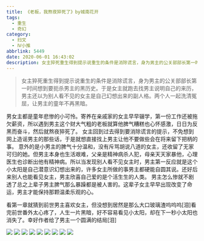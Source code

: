 ```yaml
---
title: 《老板，我熬夜猝死了》by城南花开
tags:
  - 重生
  - 奇幻
category:
  - 扫文
  - Ⅳ小推
abbrlink: 5449
date: 2020-06-01 16:43:02
description: 女主猝死重生得到提示说重生的条件是消除谎言，身为男主的公关部部长第一时间想到要扼杀男主的黑历史。于是女主就跑去找男主说明自己的来历，男主还以为别人看不见的女主是自己幻想出来的副人格。两个人一起洗清冤屈，让男主的童年不再黑暗。
---
```

<meta name="referrer" content="no-referrer" />

> 女主猝死重生得到提示说重生的条件是消除谎言，身为男主的公关部部长第一时间想到要扼杀男主的黑历史。于是女主就跑去找男主说明自己的来历，男主还以为别人看不见的女主是自己幻想出来的副人格。两个人一起洗清冤屈，让男主的童年不再黑暗。

<!-- more -->

男女主都是童年悲惨的小可怜。寄养在亲戚家的女主早早辍学，第一份工作还被拖欠薪资，所以遇到男主这个财大气粗的老板就算他脾气糟糕也心怀感激，日日为反黑而奋斗，然后就熬夜猝死了。
女主回到过去得到要消除谎言的提示，不免想到网上造谣男主的那些话，于是就想直接找上男主让他不要做些会在将来留下把柄的事。
意外的是小男主的脾气十分温和，没有斥骂胡说八道的女主，还收留了无家可归的她。但男主本身也生活艰难，父亲是精神病杀人犯，母亲天天家暴他，心理医生也诊断出他有精神病。所以当发现别人看不见女主时，男主第一反应就是这个小太阳是自己潜意识幻想出来的，许多女主所做的事男主都硬能自圆其说。还好后来别人也能看见女主，男主欣喜自己爱的是个活生生的人类。
男主怎么惨就不剧透了总之上辈子男主脾气那么暴躁都是被人害的。这辈子女主早早出现改变了命运，男主才能保持那颗温柔乐观的心。

看第一章就猜到前世男主喜欢女主，但没想到居然是那么大口玻璃渣呜呜呜[泪]看完前世番外太心疼了，人生一片黑暗，好不容易看见小太阳，却在下一秒小太阳也消失了。幸好作者给了男主一个圆满的结局[泪]

![](https://wx3.sinaimg.cn/mw690/0069kFhhgy1gfcqukj4nsj30n01dsnpe.jpg)
![](https://wx4.sinaimg.cn/mw690/0069kFhhgy1gfcquowav4j30n01dsqv6.jpg)
![](https://wx2.sinaimg.cn/mw690/0069kFhhgy1gfcqurxh0pj30n01dsnpe.jpg)
![](https://wx3.sinaimg.cn/mw690/0069kFhhgy1gfcquurdu9j30n01dsnpe.jpg)
![](https://wx4.sinaimg.cn/mw690/0069kFhhgy1gfcquxoj45j30n01dsnpe.jpg)
![](https://wx2.sinaimg.cn/mw690/0069kFhhgy1gfcqv3atnaj30n01dsnpe.jpg)
![](https://wx4.sinaimg.cn/mw690/0069kFhhgy1gfcqv8073rj30n01dsnpe.jpg)
![](https://wx4.sinaimg.cn/mw690/0069kFhhgy1gfcqvcyv4hj30n01dsqv6.jpg)
![](https://wx3.sinaimg.cn/mw690/0069kFhhgy1gfcqvfvocuj30n01dsnpe.jpg)
